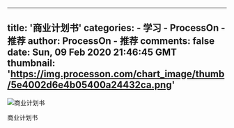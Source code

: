 
---
title: '商业计划书'
categories: 
    - 学习
    - ProcessOn - 推荐
author: ProcessOn - 推荐
comments: false
date: Sun, 09 Feb 2020 21:46:45 GMT
thumbnail: 'https://img.processon.com/chart_image/thumb/5e4002d6e4b05400a24432ca.png'
---

<div>   
<img class="thumb" alt="商业计划书" src="https://img.processon.com/chart_image/thumb/5e4002d6e4b05400a24432ca.png" referrerpolicy="no-referrer">
<p>商业计划书</p>  
</div>
            